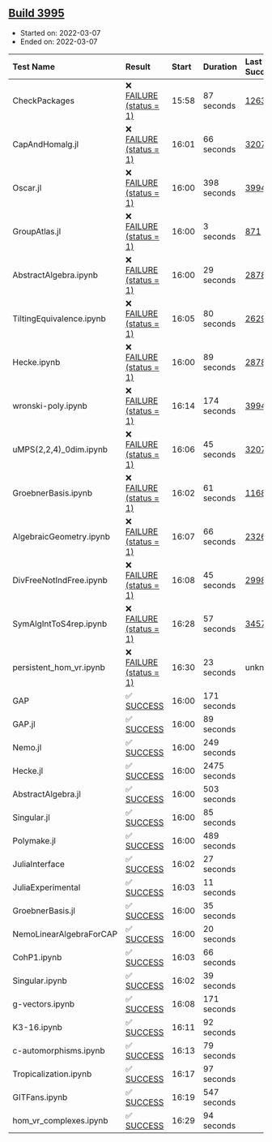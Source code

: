 ## [Build 3995](https://oscarci.mathematik.uni-kl.de/job/oscar-stable/3995/)

* Started on: 2022-03-07
* Ended on: 2022-03-07

| Test Name    | Result | Start | Duration | Last Success | First Failure |
|:-------------|:-------|:------|:---------|:-------------|:--------------|
| CheckPackages | ❌ [FAILURE (status = 1)](https://oscarci.mathematik.uni-kl.de/job/oscar-stable/3995/artifact/logs/build-3995/CheckPackages.log) | 15:58 | 87 seconds | [1263](https://oscarci.mathematik.uni-kl.de/job/oscar-stable/1263/) | [1264](https://oscarci.mathematik.uni-kl.de/job/oscar-stable/1264/) |
| CapAndHomalg.jl | ❌ [FAILURE (status = 1)](https://oscarci.mathematik.uni-kl.de/job/oscar-stable/3995/artifact/logs/build-3995/CapAndHomalg.jl.log) | 16:01 | 66 seconds | [3207](https://oscarci.mathematik.uni-kl.de/job/oscar-stable/3207/) | [3208](https://oscarci.mathematik.uni-kl.de/job/oscar-stable/3208/) |
| Oscar.jl | ❌ [FAILURE (status = 1)](https://oscarci.mathematik.uni-kl.de/job/oscar-stable/3995/artifact/logs/build-3995/Oscar.jl.log) | 16:00 | 398 seconds | [3994](https://oscarci.mathematik.uni-kl.de/job/oscar-stable/3994/) | [3995](https://oscarci.mathematik.uni-kl.de/job/oscar-stable/3995/) |
| GroupAtlas.jl | ❌ [FAILURE (status = 1)](https://oscarci.mathematik.uni-kl.de/job/oscar-stable/3995/artifact/logs/build-3995/GroupAtlas.jl.log) | 16:00 | 3 seconds | [871](https://oscarci.mathematik.uni-kl.de/job/oscar-stable/871/) | [872](https://oscarci.mathematik.uni-kl.de/job/oscar-stable/872/) |
| AbstractAlgebra.ipynb | ❌ [FAILURE (status = 1)](https://oscarci.mathematik.uni-kl.de/job/oscar-stable/3995/artifact/logs/build-3995/AbstractAlgebra.ipynb.log) | 16:00 | 29 seconds | [2878](https://oscarci.mathematik.uni-kl.de/job/oscar-stable/2878/) | [2879](https://oscarci.mathematik.uni-kl.de/job/oscar-stable/2879/) |
| TiltingEquivalence.ipynb | ❌ [FAILURE (status = 1)](https://oscarci.mathematik.uni-kl.de/job/oscar-stable/3995/artifact/logs/build-3995/TiltingEquivalence.ipynb.log) | 16:05 | 80 seconds | [2629](https://oscarci.mathematik.uni-kl.de/job/oscar-stable/2629/) | [2630](https://oscarci.mathematik.uni-kl.de/job/oscar-stable/2630/) |
| Hecke.ipynb | ❌ [FAILURE (status = 1)](https://oscarci.mathematik.uni-kl.de/job/oscar-stable/3995/artifact/logs/build-3995/Hecke.ipynb.log) | 16:00 | 89 seconds | [2878](https://oscarci.mathematik.uni-kl.de/job/oscar-stable/2878/) | [2879](https://oscarci.mathematik.uni-kl.de/job/oscar-stable/2879/) |
| wronski-poly.ipynb | ❌ [FAILURE (status = 1)](https://oscarci.mathematik.uni-kl.de/job/oscar-stable/3995/artifact/logs/build-3995/wronski-poly.ipynb.log) | 16:14 | 174 seconds | [3994](https://oscarci.mathematik.uni-kl.de/job/oscar-stable/3994/) | [3995](https://oscarci.mathematik.uni-kl.de/job/oscar-stable/3995/) |
| uMPS(2,2,4)_0dim.ipynb | ❌ [FAILURE (status = 1)](https://oscarci.mathematik.uni-kl.de/job/oscar-stable/3995/artifact/logs/build-3995/uMPS-2-2-4-_0dim.ipynb.log) | 16:06 | 45 seconds | [3207](https://oscarci.mathematik.uni-kl.de/job/oscar-stable/3207/) | [3208](https://oscarci.mathematik.uni-kl.de/job/oscar-stable/3208/) |
| GroebnerBasis.ipynb | ❌ [FAILURE (status = 1)](https://oscarci.mathematik.uni-kl.de/job/oscar-stable/3995/artifact/logs/build-3995/GroebnerBasis.ipynb.log) | 16:02 | 61 seconds | [1168](https://oscarci.mathematik.uni-kl.de/job/oscar-stable/1168/) | [1169](https://oscarci.mathematik.uni-kl.de/job/oscar-stable/1169/) |
| AlgebraicGeometry.ipynb | ❌ [FAILURE (status = 1)](https://oscarci.mathematik.uni-kl.de/job/oscar-stable/3995/artifact/logs/build-3995/AlgebraicGeometry.ipynb.log) | 16:07 | 66 seconds | [2326](https://oscarci.mathematik.uni-kl.de/job/oscar-stable/2326/) | [2327](https://oscarci.mathematik.uni-kl.de/job/oscar-stable/2327/) |
| DivFreeNotIndFree.ipynb | ❌ [FAILURE (status = 1)](https://oscarci.mathematik.uni-kl.de/job/oscar-stable/3995/artifact/logs/build-3995/DivFreeNotIndFree.ipynb.log) | 16:08 | 45 seconds | [2998](https://oscarci.mathematik.uni-kl.de/job/oscar-stable/2998/) | [2999](https://oscarci.mathematik.uni-kl.de/job/oscar-stable/2999/) |
| SymAlgIntToS4rep.ipynb | ❌ [FAILURE (status = 1)](https://oscarci.mathematik.uni-kl.de/job/oscar-stable/3995/artifact/logs/build-3995/SymAlgIntToS4rep.ipynb.log) | 16:28 | 57 seconds | [3457](https://oscarci.mathematik.uni-kl.de/job/oscar-stable/3457/) | [3458](https://oscarci.mathematik.uni-kl.de/job/oscar-stable/3458/) |
| persistent_hom_vr.ipynb | ❌ [FAILURE (status = 1)](https://oscarci.mathematik.uni-kl.de/job/oscar-stable/3995/artifact/logs/build-3995/persistent_hom_vr.ipynb.log) | 16:30 | 23 seconds | unknown | unknown |
| GAP | ✅ [SUCCESS](https://oscarci.mathematik.uni-kl.de/job/oscar-stable/3995/artifact/logs/build-3995/GAP.log) | 16:00 | 171 seconds |  |  |
| GAP.jl | ✅ [SUCCESS](https://oscarci.mathematik.uni-kl.de/job/oscar-stable/3995/artifact/logs/build-3995/GAP.jl.log) | 16:00 | 89 seconds |  |  |
| Nemo.jl | ✅ [SUCCESS](https://oscarci.mathematik.uni-kl.de/job/oscar-stable/3995/artifact/logs/build-3995/Nemo.jl.log) | 16:00 | 249 seconds |  |  |
| Hecke.jl | ✅ [SUCCESS](https://oscarci.mathematik.uni-kl.de/job/oscar-stable/3995/artifact/logs/build-3995/Hecke.jl.log) | 16:00 | 2475 seconds |  |  |
| AbstractAlgebra.jl | ✅ [SUCCESS](https://oscarci.mathematik.uni-kl.de/job/oscar-stable/3995/artifact/logs/build-3995/AbstractAlgebra.jl.log) | 16:00 | 503 seconds |  |  |
| Singular.jl | ✅ [SUCCESS](https://oscarci.mathematik.uni-kl.de/job/oscar-stable/3995/artifact/logs/build-3995/Singular.jl.log) | 16:00 | 85 seconds |  |  |
| Polymake.jl | ✅ [SUCCESS](https://oscarci.mathematik.uni-kl.de/job/oscar-stable/3995/artifact/logs/build-3995/Polymake.jl.log) | 16:00 | 489 seconds |  |  |
| JuliaInterface | ✅ [SUCCESS](https://oscarci.mathematik.uni-kl.de/job/oscar-stable/3995/artifact/logs/build-3995/JuliaInterface.log) | 16:02 | 27 seconds |  |  |
| JuliaExperimental | ✅ [SUCCESS](https://oscarci.mathematik.uni-kl.de/job/oscar-stable/3995/artifact/logs/build-3995/JuliaExperimental.log) | 16:03 | 11 seconds |  |  |
| GroebnerBasis.jl | ✅ [SUCCESS](https://oscarci.mathematik.uni-kl.de/job/oscar-stable/3995/artifact/logs/build-3995/GroebnerBasis.jl.log) | 16:00 | 35 seconds |  |  |
| NemoLinearAlgebraForCAP | ✅ [SUCCESS](https://oscarci.mathematik.uni-kl.de/job/oscar-stable/3995/artifact/logs/build-3995/NemoLinearAlgebraForCAP.log) | 16:00 | 20 seconds |  |  |
| CohP1.ipynb | ✅ [SUCCESS](https://oscarci.mathematik.uni-kl.de/job/oscar-stable/3995/artifact/logs/build-3995/CohP1.ipynb.log) | 16:03 | 66 seconds |  |  |
| Singular.ipynb | ✅ [SUCCESS](https://oscarci.mathematik.uni-kl.de/job/oscar-stable/3995/artifact/logs/build-3995/Singular.ipynb.log) | 16:02 | 39 seconds |  |  |
| g-vectors.ipynb | ✅ [SUCCESS](https://oscarci.mathematik.uni-kl.de/job/oscar-stable/3995/artifact/logs/build-3995/g-vectors.ipynb.log) | 16:08 | 171 seconds |  |  |
| K3-16.ipynb | ✅ [SUCCESS](https://oscarci.mathematik.uni-kl.de/job/oscar-stable/3995/artifact/logs/build-3995/K3-16.ipynb.log) | 16:11 | 92 seconds |  |  |
| c-automorphisms.ipynb | ✅ [SUCCESS](https://oscarci.mathematik.uni-kl.de/job/oscar-stable/3995/artifact/logs/build-3995/c-automorphisms.ipynb.log) | 16:13 | 79 seconds |  |  |
| Tropicalization.ipynb | ✅ [SUCCESS](https://oscarci.mathematik.uni-kl.de/job/oscar-stable/3995/artifact/logs/build-3995/Tropicalization.ipynb.log) | 16:17 | 97 seconds |  |  |
| GITFans.ipynb | ✅ [SUCCESS](https://oscarci.mathematik.uni-kl.de/job/oscar-stable/3995/artifact/logs/build-3995/GITFans.ipynb.log) | 16:19 | 547 seconds |  |  |
| hom_vr_complexes.ipynb | ✅ [SUCCESS](https://oscarci.mathematik.uni-kl.de/job/oscar-stable/3995/artifact/logs/build-3995/hom_vr_complexes.ipynb.log) | 16:29 | 94 seconds |  |  |
